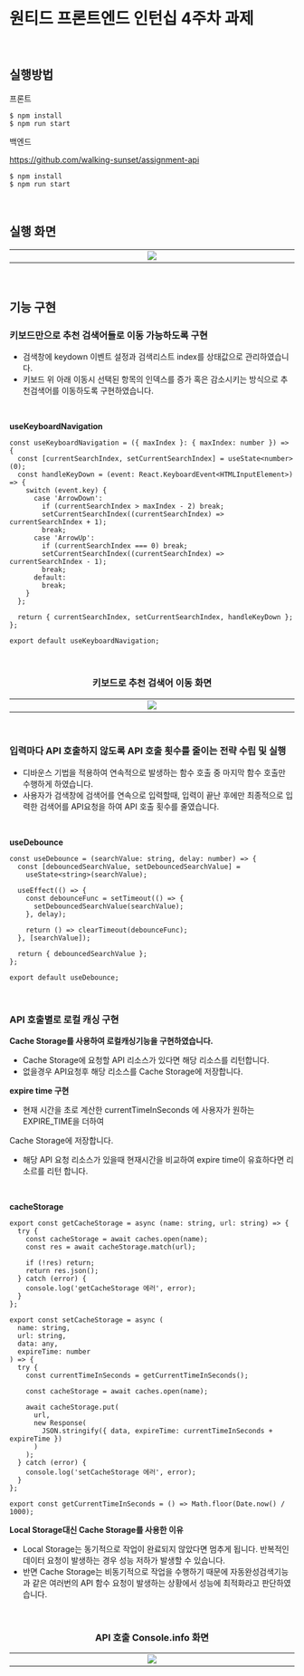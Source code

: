 # 원티드 프론트엔드 인턴십 4주차 과제
<br />

## 실행방법

프론트
```
$ npm install
$ npm run start
```
백엔드

https://github.com/walking-sunset/assignment-api
```
$ npm install
$ npm run start
```

<br />

## 실행 화면
<table align="center">
  <tr>
    <td align="center" width="720px"><img src="https://user-images.githubusercontent.com/39517396/254534374-a6ddf9fb-daa7-4cc1-a293-4a61e44adcc9.gif" /></td>
  </tr>
</table>

<br />

## 기능 구현


### 키보드만으로 추천 검색어들로 이동 가능하도록 구현

- 검색창에 keydown 이벤트 설정과 검색리스트 index를 상태값으로 관리하였습니다.
- 키보드 위 아래 이동시 선택된 항목의 인덱스를 증가 혹은 감소시키는 방식으로 추천검색어를 이동하도록 구현하였습니다.

</br>

**useKeyboardNavigation**
```tsx
const useKeyboardNavigation = ({ maxIndex }: { maxIndex: number }) => {
  const [currentSearchIndex, setCurrentSearchIndex] = useState<number>(0);
  const handleKeyDown = (event: React.KeyboardEvent<HTMLInputElement>) => {
    switch (event.key) {
      case 'ArrowDown':
        if (currentSearchIndex > maxIndex - 2) break;
        setCurrentSearchIndex((currentSearchIndex) => currentSearchIndex + 1);
        break;
      case 'ArrowUp':
        if (currentSearchIndex === 0) break;
        setCurrentSearchIndex((currentSearchIndex) => currentSearchIndex - 1);
        break;
      default:
        break;
    }
  };

  return { currentSearchIndex, setCurrentSearchIndex, handleKeyDown };
};

export default useKeyboardNavigation;
```
<br />

<div align="center">

### 키보드로 추천 검색어 이동 화면

</div>
  
<table align="center">
  <tr>
    <td align="center" width="720px"><img src="https://user-images.githubusercontent.com/39517396/254534385-031547c5-0957-423a-83ae-52c47c4bf985.gif" /></td>
  </tr>
</table>

<br />


### 입력마다 API 호출하지 않도록 API 호출 횟수를 줄이는 전략 수립 및 실행

- 디바운스 기법을 적용하여 연속적으로 발생하는 함수 호출 중 마지막 함수 호출만 수행하게 하였습니다.
- 사용자가 검색창에 검색어를 연속으로 입력할때, 입력이 끝난 후에만 최종적으로 입력한 검색어를 API요청을 하여 API 호출 횟수를 줄였습니다.

<br />


**useDebounce**

```tsx
const useDebounce = (searchValue: string, delay: number) => {
  const [debouncedSearchValue, setDebouncedSearchValue] =
    useState<string>(searchValue);

  useEffect(() => {
    const debounceFunc = setTimeout(() => {
      setDebouncedSearchValue(searchValue);
    }, delay);

    return () => clearTimeout(debounceFunc);
  }, [searchValue]);

  return { debouncedSearchValue };
};

export default useDebounce;
```

<br/>

### API 호출별로 로컬 캐싱 구현

**Cache Storage를 사용하여 로컬캐싱기능을 구현하였습니다.**

- Cache Storage에 요청할 API 리소스가 있다면 해당 리소스를 리턴합니다.
- 없을경우 API요청후 해당 리소스를 Cache Storage에 저장합니다.

**expire time 구현**

- 현재 시간을 초로 계산한 currentTimeInSeconds 에 사용자가 원하는 EXPIRE_TIME을 더하여

Cache Storage에 저장합니다.

- 해당 API 요청 리소스가 있을때 현재시간을 비교하여 expire time이 유효하다면  리소르를 리턴 합니다.

<br />

**cacheStorage**

```tsx
export const getCacheStorage = async (name: string, url: string) => {
  try {
    const cacheStorage = await caches.open(name);
    const res = await cacheStorage.match(url);

    if (!res) return;
    return res.json();
  } catch (error) {
    console.log('getCacheStorage 에러', error);
  }
};

export const setCacheStorage = async (
  name: string,
  url: string,
  data: any,
  expireTime: number
) => {
  try {
    const currentTimeInSeconds = getCurrentTimeInSeconds();

    const cacheStorage = await caches.open(name);

    await cacheStorage.put(
      url,
      new Response(
        JSON.stringify({ data, expireTime: currentTimeInSeconds + expireTime })
      )
    );
  } catch (error) {
    console.log('setCacheStorage 에러', error);
  }
};

export const getCurrentTimeInSeconds = () => Math.floor(Date.now() / 1000);
```

**Local Storage대신 Cache Storage를 사용한 이유**

- Local Storage는 동기적으로 작업이 완료되지 않았다면 멈추게 됩니다. 반복적인 데이터 요청이 발생하는 경우 성능 저하가 발생할 수 있습니다.
- 반면 Cache Storage는 비동기적으로 작업을 수행하기 때문에 자동완성검색기능과 같은 여러번의 API 함수 요청이 발생하는 상황에서 성능에 최적화라고 판단하였습니다.

<br />

<div align="center">
  
### API 호출 Console.info 화면

</div>

<table align="center">
  <tr>
    <td align="center" width="720px"><img src="https://user-images.githubusercontent.com/39517396/254534391-4042831e-5bc2-4c24-a4bd-f42abd3964d7.gif" /></td>
  </tr>
</table>
